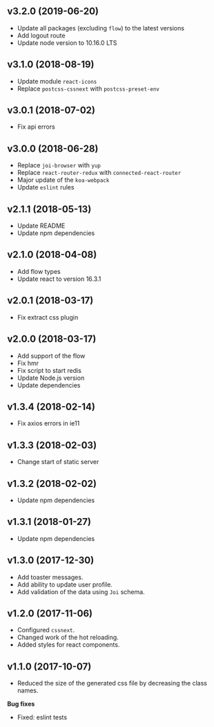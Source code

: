 ## v3.2.0 (2019-06-20)

* Update all packages (excluding `flow`) to the latest versions
* Add logout route
* Update node version to 10.16.0 LTS

## v3.1.0 (2018-08-19)

* Update module `react-icons`
* Replace `postcss-cssnext` with `postcss-preset-env`

## v3.0.1 (2018-07-02)

* Fix api errors

## v3.0.0 (2018-06-28)

* Replace `joi-browser` with `yup`
* Replace `react-router-redux` with `connected-react-router`
* Major update of the `koa-webpack`
* Update `eslint` rules

## v2.1.1 (2018-05-13)

* Update README
* Update npm dependencies

## v2.1.0 (2018-04-08)

* Add flow types
* Update react to version 16.3.1

## v2.0.1 (2018-03-17)

* Fix extract css plugin

## v2.0.0 (2018-03-17)

* Add support of the flow
* Fix hmr
* Fix script to start redis
* Update Node.js version
* Update dependencies

## v1.3.4 (2018-02-14)

* Fix axios errors in ie11

## v1.3.3 (2018-02-03)

* Change start of static server

## v1.3.2 (2018-02-02)

* Update npm dependencies

## v1.3.1 (2018-01-27)

* Update npm dependencies

## v1.3.0 (2017-12-30)

* Add toaster messages.
* Add ability to update user profile.
* Add validation of the data using `Joi` schema.

## v1.2.0 (2017-11-06)

* Configured `cssnext`.
* Changed work of the hot reloading.
* Added styles for react components.

## v1.1.0 (2017-10-07)

* Reduced the size of the generated css file by decreasing the class names.

**Bug fixes**

* Fixed: eslint tests
